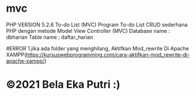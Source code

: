 # mvc
PHP VERSION 5.2.6
To-do List (MVC)
Program To-do List CRUD sederhana PHP dengan metode Model View Controller (MVC)
Database name : dbharian
Table name    : daftar_harian

#ERROR
1.jika ada folder yang menghilang, Aktifkan Mod_rewrite Di Apache XAMPP(https://kursuswebprogramming.com/cara-aktifkan-mod_rewrite-di-apache-xampp/)


# &copy;2021 Bela Eka Putri :)
